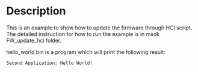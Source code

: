# Description

This is an example to show how to update the firmware through HCI script. The detailed instruction for how to run the example is in msdk FW_update_hci folder. 

hello_world.bin is a program which will print the following result: 
```
Second Application: Hello World!
```
